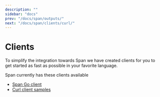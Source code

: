 ```yaml
---
description: ""
sidebar: "docs"
prev: "/docs/span/outputs/"
next: "/docs/span/clients/curl/"
---
```


# Clients

To simplify the integration towards Span we have created clients for you to get started as fast as possible in your favorite language.

Span currently has these clients available

- [Span Go client](/docs/span/clients/go/)
- [Curl client samples](/docs/span/clients/curl/)
